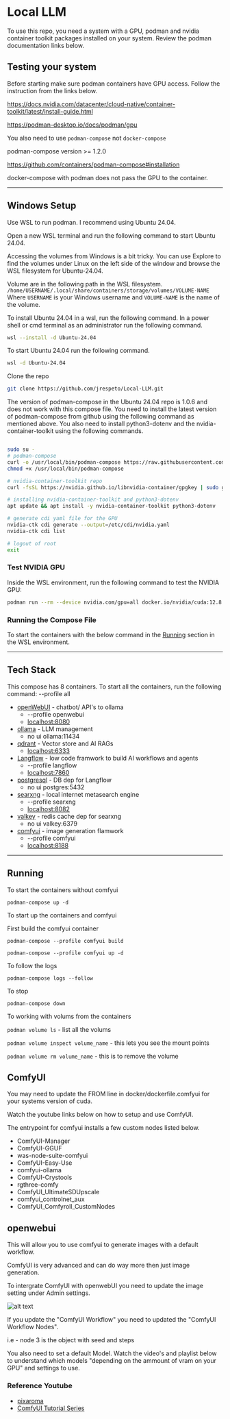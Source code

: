 # Local LLM

To use this repo, you need a system with a GPU, podman and nvidia container toolkit packages installed on your system. Review the podman documentation links below.

## Testing your system

Before starting make sure podman containers have GPU access.
Follow the instruction from the links below.

https://docs.nvidia.com/datacenter/cloud-native/container-toolkit/latest/install-guide.html

https://podman-desktop.io/docs/podman/gpu

You also need to use `podman-compose` not `docker-compose`

podman-compose version >= 1.2.0

https://github.com/containers/podman-compose#installation

docker-compose with podman does not pass the GPU to the container.

---

## Windows Setup

Use WSL to run podman. I recommend using Ubuntu 24.04.

Open a new WSL terminal and run the following command to start Ubuntu 24.04.

Accessing the volumes from Windows is a bit tricky. You can use Explore to find the volumes under Linux on the left side of the window and browse the WSL filesystem for Ubuntu-24.04.

Volume are in the following path in the WSL filesystem. `/home/USERNAME/.local/share/containers/storage/volumes/VOLUME-NAME` Where `USERNAME` is your Windows username and `VOLUME-NAME` is the name of the volume.

To install Ubuntu 24.04 in a wsl, run the following command. In a power shell or cmd terminal as an administrator run the following command.

```bash
wsl --install -d Ubuntu-24.04
```

To start Ubuntu 24.04 run the following command.

```bash
wsl -d Ubuntu-24.04
```

Clone the repo

```bash
git clone https://github.com/jrespeto/Local-LLM.git
```

The version of podman-compose in the Ubuntu 24.04 repo is 1.0.6 and does not work with this compose file. You need to install the latest version of podman-compose from github using the following command as mentioned above.
You also need to install python3-dotenv and the nvidia-container-toolkit using the following commands.

```bash

sudo su -
# podman-compose
curl -o /usr/local/bin/podman-compose https://raw.githubusercontent.com/containers/podman-compose/main/podman_compose.py
chmod +x /usr/local/bin/podman-compose

# nvidia-container-toolkit repo
curl -fsSL https://nvidia.github.io/libnvidia-container/gpgkey | sudo gpg --dearmor -o /usr/share/keyrings/nvidia-container-toolkit-keyring.gpg && curl -s -L https://nvidia.github.io/libnvidia-container/stable/deb/nvidia-container-toolkit.list | sed 's#deb https://#deb [signed-by=/usr/share/keyrings/nvidia-container-toolkit-keyring.gpg] https://#g' |     sudo tee /etc/apt/sources.list.d/nvidia-container-toolkit.list

# installing nvidia-container-toolkit and python3-dotenv
apt update && apt install -y nvidia-container-toolkit python3-dotenv

# generate cdi yaml file for the GPU
nvidia-ctk cdi generate --output=/etc/cdi/nvidia.yaml
nvidia-ctk cdi list

# logout of root
exit
```

### Test NVIDIA GPU

Inside the WSL environment, run the following command to test the NVIDIA GPU:

```bash
podman run --rm --device nvidia.com/gpu=all docker.io/nvidia/cuda:12.8.0-runtime-ubuntu24.04 nvidia-smi
```

### Running the Compose File

To start the containers with the below command in the [Running](#running) section in the WSL environment.

---

## Tech Stack

This compose has 8 containers.
To start all the containers, run the following command: --profile all

- [openWebUI](https://docs.openwebui.com) - chatbot/ API's to ollama
  - --profile openwebui
  - [localhost:8080](http://localhost:8080)
- [ollama](https://ollama.com) - LLM management
  - no ui ollama:11434
- [qdrant](https://qdrant.tech) - Vector store and AI RAGs
  - [localhost:6333](http://localhost:6333)
- [Langflow](https://langflow.org) - low code framwork to build AI workflows and agents
  - --profile langflow
  - [localhost:7860](http://localhost:7860)
- [postgresql](https://www.postgresql.org/) - DB dep for Langflow
  - no ui postgres:5432
- [searxng](https://docs.searxng.org) - local internet metasearch engine
  - --profile searxng
  - [localhost:8082](http://localhost:8082)
- [valkey](https://valkey.io/) - redis cache dep for searxng
  - no ui valkey:6379
- [comfyui](https://comfy.org) - image generation flamwork
  - --profile comfyui
  - [localhost:8188](http://localhost:8188)
---

## Running

To start the containers without comfyui

`podman-compose up -d`

To start up the containers and comfyui

First build the comfyui container

`podman-compose --profile comfyui build`

`podman-compose --profile comfyui up -d`

To follow the logs

`podman-compose logs --follow`

To stop

`podman-compose down`

To working with volums from the containers

`podman volume ls` - list all the volums

`podman volume inspect volume_name` - this lets you see the mount points

`podman volume rm volume_name` - this is to remove the volume

## ComfyUI

You may need to update the FROM line in docker/dockerfile.comfyui for your systems version of cuda.

Watch the youtube links below on how to setup and use ComfyUI.

The entrypoint for comfyui installs a few custom nodes listed below.

- ComfyUI-Manager
- ComfyUI-GGUF
- was-node-suite-comfyui
- ComfyUI-Easy-Use
- comfyui-ollama
- ComfyUI-Crystools
- rgthree-comfy
- ComfyUI_UltimateSDUpscale
- comfyui_controlnet_aux
- ComfyUI_Comfyroll_CustomNodes

## openwebui

This will allow you to use comfyui to generate images with a default workflow.

ComfyUI is very advanced and can do way more then just image generation.

To intergrate ComfyUI with openwebUI you need to update the image setting under Admin settings.

![alt text](docs/images/image.png)

If you update the "ComfyUI Workflow" you need to updated the "ComfyUI Workflow Nodes".

i.e - node 3 is the object with seed and steps

You also need to set a default Model. Watch the video's and playlist below to understand which models "depending on  the ammount of vram on your GPU" and settings to use.

### Reference Youtube

- [pixaroma](https://www.youtube.com/@pixaroma)
- [ComfyUI Tutorial Series](https://www.youtube.com/playlist?list=PL-pohOSaL8P9kLZP8tQ1K1QWdZEgwiBM0)
